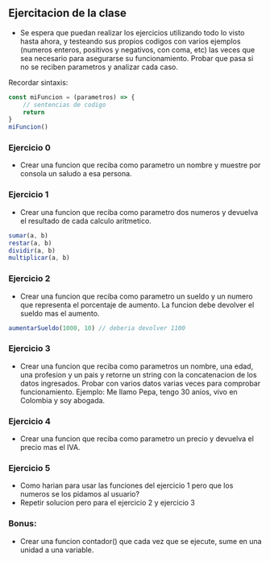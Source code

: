 ## Ejercitacion de la clase
- Se espera que puedan realizar los ejercicios utilizando todo lo visto hasta ahora, y testeando sus propios codigos con varios ejemplos (numeros enteros, positivos y negativos, con coma, etc) las veces que sea necesario para asegurarse su funcionamiento. Probar que pasa si no se reciben parametros y analizar cada caso.

Recordar sintaxis:
```javascript
const miFuncion = (parametros) => {
    // sentencias de codigo
    return
}
miFuncion()
```

### Ejercicio 0
- Crear una funcion que reciba como parametro un nombre y muestre por consola un saludo a esa persona.

### Ejercicio 1
- Crear una funcion que reciba como parametro dos numeros y devuelva el resultado de cada calculo aritmetico.
```javascript
sumar(a, b)
restar(a, b)
dividir(a, b)
multiplicar(a, b)
```

### Ejercicio 2
- Crear una funcion que reciba como parametro un sueldo y un numero que representa el porcentaje de aumento. La funcion debe devolver el sueldo mas el aumento.
```javascript
aumentarSueldo(1000, 10) // deberia devolver 1100
```

### Ejercicio 3
- Crear una funcion que reciba como parametros un nombre, una edad, una profesion y un pais y retorne un string con la concatenacion de los datos ingresados. Probar con varios datos varias veces para comprobar funcionamiento.
Ejemplo: Me llamo Pepa, tengo 30 anios, vivo en Colombia y soy abogada.

### Ejercicio 4
- Crear una funcion que reciba como parametro un precio y devuelva el precio mas el IVA.

### Ejercicio 5
- Como harian para usar las funciones del ejercicio 1 pero que los numeros se los pidamos al usuario?
- Repetir solucion pero para el ejercicio 2 y ejercicio 3

### Bonus:
- Crear una funcion contador() que cada vez que se ejecute, sume en una unidad a una variable.